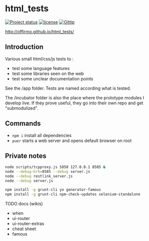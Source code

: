 html_tests
==========

[![Project status](http://img.shields.io/badge/project_status-highly_experimental-red.png)](http://offirmo.net/classifying-open-source-projects-status/)
[![license](http://img.shields.io/badge/license-public_domain-brightgreen.png)](http://unlicense.org/)
[![Gittip](http://img.shields.io/gittip/Offirmo.png)](https://www.gittip.com/Offirmo/)


http://offirmo.github.io/html_tests/

Introduction
------------

Various small html/css/js tests to :
- test some language features
- test some libraries seen on the web
- test some unclear documentation points

See the /app folder. Tests are named according what is tested.

The /incubator folder is also the place where the prototype modules I develop live. If they prove useful,
they go into their own repo and get "submodulized".


Commands
--------

* `npm i` install all dependencies
* `puer` starts a web server and opens default browser on root


Private notes
-------------

```bash
node scripts/tcpproxy.js 5858 127.0.0.1 8585 &
node --debug-brk=8585 --debug server.js
node --debug restlink_server.js
node --debug server.js
```

```bash
npm install -g grunt-cli yo generator-famous
npm install -g grunt-cli npm-check-updates selenium-standalone
```

TODO docs (wikis)
- when
- ui-router
- ui-router-extras
- cheat sheet
- famous
